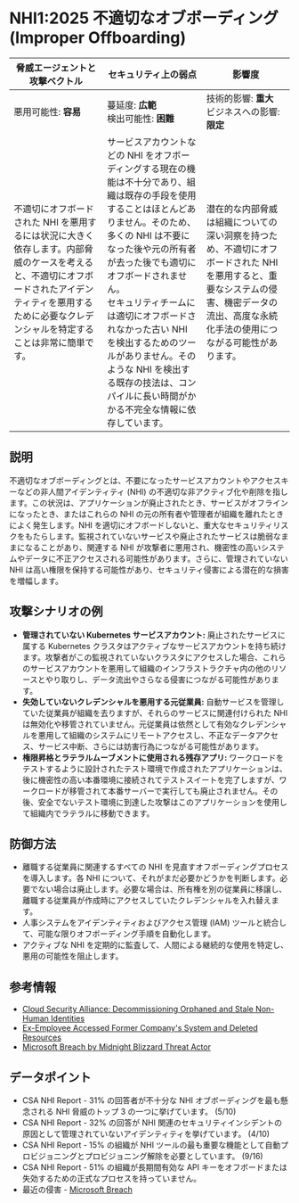 # NHI1:2025 不適切なオブボーディング (Improper Offboarding)

| 脅威エージェントと攻撃ベクトル | セキュリティ上の弱点                     | 影響度                                             |
|--------------------------------|------------------------------------------|----------------------------------------------------|
| 悪用可能性: **容易**           | 蔓延度: **広範**<br>検出可能性: **困難** | 技術的影響: **重大**<br>ビジネスへの影響: **限定** |
| 不適切にオフボードされた NHI を悪用するには状況に大きく依存します。内部脅威のケースを考えると、不適切にオフボードされたアイデンティティを悪用するために必要なクレデンシャルを特定することは非常に簡単です。 | サービスアカウントなどの NHI をオフボーディングする現在の機能は不十分であり、組織は既存の手段を使用することはほとんどありません。そのため、多くの NHI は不要になった後や元の所有者が去った後でも適切にオフボードされません。 <br> セキュリティチームには適切にオフボードされなかった古い NHI を検出するためのツールがありません。そのような NHI を検出する既存の技法は、コンパイルに長い時間がかかる不完全な情報に依存しています。 | 潜在的な内部脅威は組織についての深い洞察を持つため、不適切にオフボードされた NHI を悪用すると、重要なシステムの侵害、機密データの流出、高度な永続化手法の使用につながる可能性があります。 |

## 説明
不適切なオブボーディングとは、不要になったサービスアカウントやアクセスキーなどの非人間アイデンティティ (NHI) の不適切な非アクティブ化や削除を指します。この状況は、アプリケーションが廃止されたとき、サービスがオフラインになったとき、またはこれらの NHI の元の所有者や管理者が組織を離れたときによく発生します。NHI を適切にオフボードしないと、重大なセキュリティリスクをもたらします。監視されていないサービスや廃止されたサービスは脆弱なままになることがあり、関連する NHI が攻撃者に悪用され、機密性の高いシステムやデータに不正アクセスされる可能性があります。さらに、管理されていない NHI は高い権限を保持する可能性があり、セキュリティ侵害による潜在的な損害を増幅します。

## 攻撃シナリオの例
- **管理されていない Kubernetes サービスアカウント:** 廃止されたサービスに属する Kubernetes クラスタはアクティブなサービスアカウントを持ち続けます。攻撃者がこの監視されていないクラスタにアクセスした場合、これらのサービスアカウントを悪用して組織のインフラストラクチャ内の他のリソースとやり取りし、データ流出やさらなる侵害につながる可能性があります。
- **失効していないクレデンシャルを悪用する元従業員:** 自動サービスを管理していた従業員が組織を去りますが、それらのサービスに関連付けられた NHI は無効化や移管されていません。元従業員は依然として有効なクレデンシャルを悪用して組織のシステムにリモートアクセスし、不正なデータアクセス、サービス中断、さらには妨害行為につながる可能性があります。
- **権限昇格とラテラルムーブメントに使用される残存アプリ:** ワークロードをテストするように設計されたテスト環境で作成されたアプリケーションは、後に機密性の高い本番環境に接続されてテストスイートを完了しますが、ワークロードが移管されて本番サーバーで実行しても廃止されません。その後、安全でないテスト環境に到達した攻撃はこのアプリケーションを使用して組織内でラテラルに移動できます。

## 防御方法
- 離職する従業員に関連するすべての NHI を見直すオフボーディングプロセスを導入します。各 NHI について、それがまだ必要かどうかを判断します。必要でない場合は廃止します。必要な場合は、所有権を別の従業員に移譲し、離職する従業員が作成時にアクセスしていたクレデンシャルを入れ替えます。
- 人事システムをアイデンティティおよびアクセス管理 (IAM) ツールと統合して、可能な限りオフボーディング手順を自動化します。
- アクティブな NHI を定期的に監査して、人間による継続的な使用を特定し、悪用の可能性を阻止します。

## 参考情報
- [Cloud Security Alliance: Decommissioning Orphaned and Stale Non-Human Identities](https://cloudsecurityalliance.org/blog/2024/06/03/decommissioning-orphaned-and-stale-non-human-identities)
- [Ex-Employee Accessed Former Company's System and Deleted Resources](https://www.channelnewsasia.com/singapore/former-employee-hack-ncs-delete-virtual-servers-quality-testing-4402141)
- [Microsoft Breach by Midnight Blizzard Threat Actor](https://msrc.microsoft.com/blog/2024/01/microsoft-actions-following-attack-by-nation-state-actor-midnight-blizzard/)

## データポイント
- CSA NHI Report - 31% の回答者が不十分な NHI オブボーディングを最も懸念される NHI 脅威のトップ 3 の一つに挙げています。 (5/10)
- CSA NHI Report - 32% の回答が NHI 関連のセキュリティインシデントの原因として管理されていないアイデンティティを挙げています。 (4/10)
- CSA NHI Report - 15% の組織が NHI ツールの最も重要な機能として自動プロビジョニングとプロビジョニング解除を必要としています。 (9/16)
- CSA NHI Report - 51% の組織が長期間有効な API キーをオフボードまたは失効するための正式なプロセスを持っていません。
- 最近の侵害 - [Microsoft Breach](https://medium.com/@ronilichtman/how-to-protect-yourself-from-the-microsoft-oauth-attack-powershell-scripts-included-71b398034b8d)
